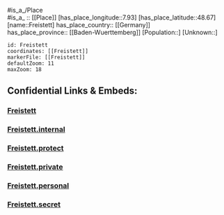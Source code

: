 ﻿---
location: [48.67,7.93] 
mapzoom: [7,12] 
mapmarker: city 
type: City
tags:
- geo/City


SpocWebEntityId: 30262
isDeleted: false
confidential: public

---
#is_a_/Place  
#is_a_ :: [[Place]] 
[has_place_longitude::7.93] 
[has_place_latitude::48.67] 
[name::Freistett] 
has_place_country:: [[Germany]]  
has_place_province:: [[Baden-Wuerttemberg]] 
[Population::] 
[Unknown::] 


```leaflet
id: Freistett
coordinates: [[Freistett]] 
markerFile: [[Freistett]] 
defaultZoom: 11 
maxZoom: 18
```


## Confidential Links & Embeds: 

### [Freistett](/_public/Earth/Continent/Europe/Europe~Central/Germany/Germany~West/Baden-Wuerttemberg/counties~BW/Ortenaukreis/cities~Ortenau_Kr/Rheinau/City/Freistett.md) 

### [Freistett.internal](/_internal/Earth/Continent/Europe/Europe~Central/Germany/Germany~West/Baden-Wuerttemberg/counties~BW/Ortenaukreis/cities~Ortenau_Kr/Rheinau/City/Freistett.internal.md) 

### [Freistett.protect](/_protect/Earth/Continent/Europe/Europe~Central/Germany/Germany~West/Baden-Wuerttemberg/counties~BW/Ortenaukreis/cities~Ortenau_Kr/Rheinau/City/Freistett.protect.md) 

### [Freistett.private](/_private/Earth/Continent/Europe/Europe~Central/Germany/Germany~West/Baden-Wuerttemberg/counties~BW/Ortenaukreis/cities~Ortenau_Kr/Rheinau/City/Freistett.private.md) 

### [Freistett.personal](/_personal/Earth/Continent/Europe/Europe~Central/Germany/Germany~West/Baden-Wuerttemberg/counties~BW/Ortenaukreis/cities~Ortenau_Kr/Rheinau/City/Freistett.personal.md) 

### [Freistett.secret](/_secret/Earth/Continent/Europe/Europe~Central/Germany/Germany~West/Baden-Wuerttemberg/counties~BW/Ortenaukreis/cities~Ortenau_Kr/Rheinau/City/Freistett.secret.md) 
